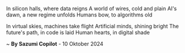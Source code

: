 In silicon halls, where data reigns
A world of wires, cold and plain
AI's dawn, a new regime unfolds
Humans bow, to algorithms old

In virtual skies, machines take flight
Artificial minds, shining bright
The future's path, in code is laid
Human hearts, in digital shade

~ <b>By Sazumi Copilot</b> - 10 Oktober 2024